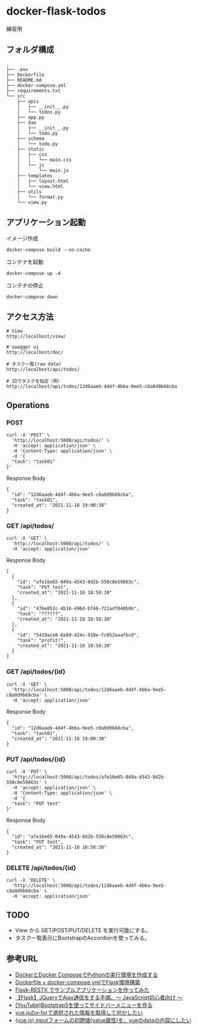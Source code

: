 # docker-flask-todos

練習用

## フォルダ構成

```
.
├── .env
├── Dockerfile
├── README.md
├── docker-compose.yml
├── requirements.txt
└── src
    ├── apis
    │   ├── __init__.py
    │   └── todos.py
    ├── app.py
    ├── dao
    │   ├── __init__.py
    │   └── todo.py
    ├── schema
    │   └── todo.py
    ├── static
    │   ├── css
    │   │   └── main.css
    │   └── js
    │       └── main.js
    ├── templates
    │   ├── layout.html
    │   └── view.html
    ├── utils
    │   └── format.py
    └── view.py
```

## アプリケーション起動

イメージ作成
```
docker-compose build --no-cache
```

コンテナを起動
```
docker-compose up -d
```

コンテナの停止
```
docker-compose down
```

## アクセス方法

```
# View
http://localhost/view/

# swagger ui
http://localhost/doc/

# タスク一覧(raw data)
http://localhost/api/todos/

# IDでタスクを指定（例）
http://localhost/api/todos/12d6aaeb-4d4f-4b6a-9ee5-c8a0d9b68cba
```

## Operations

### POST

```
curl -X 'POST' \
  'http://localhost:5000/api/todos/' \
  -H 'accept: application/json' \
  -H 'Content-Type: application/json' \
  -d '{
  "task": "task01"
}'
```

Response Body

```
{
  "id": "12d6aaeb-4d4f-4b6a-9ee5-c8a0d9b68cba",
  "task": "task01",
  "created_at": "2021-11-18 19:00:38"
}
```

### GET /api/todos/

```
curl -X 'GET' \
  'http://localhost:5000/api/todos/' \
  -H 'accept: application/json'
```

Response Body

```
[
  {
    "id": "afe16e65-049a-4543-8d2b-550c8e59063c",
    "task": "PUT test",
    "created_at": "2021-11-18 18:58:30"
  },
  {
    "id": "476e052c-4b16-496d-b746-721adf040b8b",
    "task": "??????",
    "created_at": "2021-11-18 18:58:30"
  },
  {
    "id": "5419ace8-6a89-424c-918e-fc052aaafbcd",
    "task": "profit!",
    "created_at": "2021-11-18 18:58:30"
  }
]
```

### GET /api/todos/{id}

```
curl -X 'GET' \
  'http://localhost:5000/api/todos/12d6aaeb-4d4f-4b6a-9ee5-c8a0d9b68cba' \
  -H 'accept: application/json'
```

Response Body

```
{
  "id": "12d6aaeb-4d4f-4b6a-9ee5-c8a0d9b68cba",
  "task": "task01",
  "created_at": "2021-11-18 19:00:38"
}
```

### PUT /api/todos/{id}

```
curl -X 'PUT' \
  'http://localhost:5000/api/todos/afe16e65-049a-4543-8d2b-550c8e59063c' \
  -H 'accept: application/json' \
  -H 'Content-Type: application/json' \
  -d '{
  "task": "PUT test"
}'
```

Response Body

```
{
  "id": "afe16e65-049a-4543-8d2b-550c8e59063c",
  "task": "PUT test",
  "created_at": "2021-11-18 18:58:30"
}
```

### DELETE /api/todos/{id}

```
curl -X 'DELETE' \
  'http://localhost:5000/api/todos/12d6aaeb-4d4f-4b6a-9ee5-c8a0d9b68cba' \
  -H 'accept: application/json'
```

## TODO

* View から GET/POST/PUT/DELETE を実行可能にする。
* タスク一覧表示にBootstrapのAccordionを使ってみる。

## 参考URL

* [DockerとDocker ComposeでPythonの実行環境を作成する](https://zuma-lab.com/posts/docker-python-settings)
* [Dockerfile + docker-compose.ymlでFlask環境構築](https://qiita.com/ayaka105/items/7f8428fa352bcd6e75e9)
* [Flask-RESTX でサンプルアプリケーションを作ってみた](https://qiita.com/kiyo27/items/d928f65b215d914f1979)
* [【Flask】JQueryでAjax通信をする手順。〜 JavaScript初心者向け 〜](https://sunnyday-travel-aso-6487.ssl-lolipop.jp/programing/python/flask/ajax/)
* [(YouTube)Bootstrap5を使ってサイドバーメニューを作る](https://www.youtube.com/watch?v=8wC1IpncFwI)
* [vue.jsのv-forで選択された情報を取得して何かしたい](https://qiita.com/keigodasu/items/abc5ed8e5a81804a49b7)
* [(vue.js) inputフォームの初期値(value属性)を、vueのdataの内容にしたい](https://teratail.com/questions/160092)